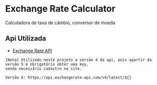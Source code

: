 ﻿# Exchange Rate Calculator

Calculadora de taxa de câmbio, conversor de moeda



## Api Utilizada

 + [Exchange Rate API](https://www.exchangerate-api.com/)
 ```
 [Nota] Utilizado neste projeto a versão 4 da api, pois apartir da versão 5 é obrigatório obter uma key,
 sendo necessário cadastro no site.
 
 Versão 4: https://api.exchangerate-api.com/v4/latest/${}
 ```

